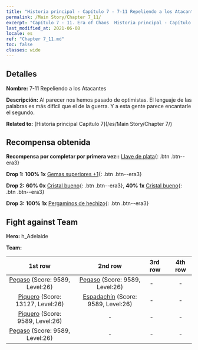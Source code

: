 ```yaml
---
title: "Historia principal - Capítulo 7 - 7-11 Repeliendo a los Atacantes"
permalink: /Main Story/Chapter 7_11/
excerpt: "Capítulo 7 - 11. Era of Chaos  Historia principal - Capítulo 7_11. 7-11 Repeliendo a los Atacantes"
last_modified_at: 2021-06-08
locale: es
ref: "Chapter 7_11.md"
toc: false
classes: wide
---
```


## Detalles

 **Nombre:** 7-11 Repeliendo a los Atacantes

 **Descripción:** Al parecer nos hemos pasado de optimistas. El lenguaje de las palabras es más difícil que el de la guerra. Y a esta gente parece encantarle el segundo.

 **Related to:** [Historia principal Capítulo 7](/es/Main Story/Chapter 7/)

## Recompensa obtenida

 **Recompensa por completar por primera vez::** [Llave de plata](/ItemsES/con_693/){: .btn .btn--era3}

 **Drop 1:** **100% 1x** [Gemas superiores +1](/ItemsES/mat_23/){: .btn .btn--era3}

 **Drop 2:** **60% 0x** [Cristal bueno](/ItemsES/mat_17/){: .btn .btn--era3}, **40% 1x** [Cristal bueno](/ItemsES/mat_17/){: .btn .btn--era3}

 **Drop 3:** **100% 1x** [Pergaminos de hechizo](/ItemsES/con_694/){: .btn .btn--era3}


## Fight against Team
 **Hero:** h_Adelaide

 **Team:**


  | 1st row | 2nd row | 3rd row | 4th row |
  |:----:|:----:|:----|:----:|
  | [Pegaso](/es/units/Pegasus/) (Score: 9589, Level:26)  | [Pegaso](/es/units/Pegasus/) (Score: 9589, Level:26)  | - | - |
  | [Piquero](/es/units/Pikeman/) (Score: 13127, Level:26)  | [Espadachín](/es/units/Swordsman/) (Score: 9589, Level:26)  | - | - |
  | [Piquero](/es/units/Pikeman/) (Score: 9589, Level:26)  | - | - | - |
  | [Pegaso](/es/units/Pegasus/) (Score: 9589, Level:26)  | - | - | - |


